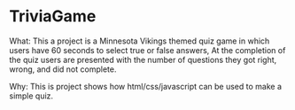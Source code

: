 # TriviaGame

What:
This a project is a Minnesota Vikings themed quiz game in which users have 60 seconds to select true or false answers, At the completion of the quiz users are presented with the number of questions they got right, wrong, and did not complete.

Why:
This is project shows how html/css/javascript can be used to make a simple quiz.